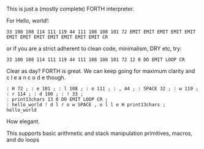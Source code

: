 This is just a (mostly complete) FORTH interpreter. 

For Hello, world!:
```
33 100 108 114 111 119 44 111 108 108 101 72 EMIT EMIT EMIT EMIT EMIT EMIT EMIT EMIT EMIT EMIT EMIT EMIT CR
```
or if you are a strict adherent to clean code, minimalism, DRY etc, try:
```
33 100 108 114 111 119 44 111 108 108 101 72 12 0 DO EMIT LOOP CR
```
Clear as day? FORTH is great. We can keep going for maximum clarity and c l e a n   c o d e though.

```
: H 72 ; : e 101 ; : l 108 ; : o 111 ; : , 44 ; : SPACE 32 ; : w 119 ; : r 114 ; : d 100 ; : ! 33 ;
: print13chars 13 0 DO EMIT LOOP CR ;
: hello_world ! d l r o w SPACE , o l l e H print13chars ;
hello_world
```
How elegant.

This supports basic arithmetic and stack manipulation primitives, macros, and do loops